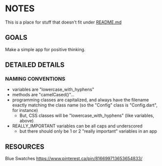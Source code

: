 # NOTES 
This is a place for stuff that doesn't fit under 
[README.md](./README.md) 

## GOALS
Make a simple app for positive thinking.

## DETAILED DETAILS

### NAMING CONVENTIONS
* variables are "lowercase_with_hyphens"
* methods are "camelCased()"...
* programming classes are capitalized, and always have the filename exactly matching the class name (so the "Config" class is "Config.dart", for instance)
  + But, CSS classes will be "lowercase_with_hyphens" (like variables, above)
* REALLY_IMPORTANT variables can be all caps and underscored
   + but there should only be 1 or 2 "really important" variables in an app  

## RESOURCES
Blue Swatches
https://www.pinterest.ca/pin/816699713653654833/
